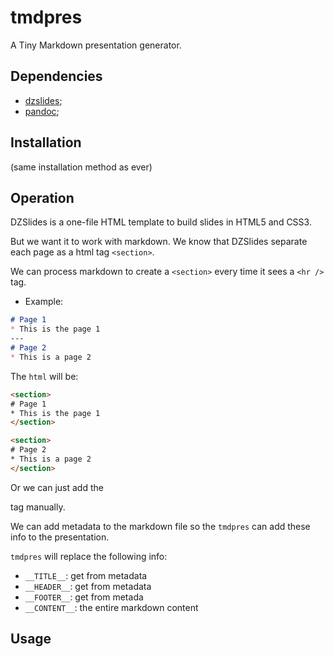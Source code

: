 # tmdpres

A Tiny Markdown presentation generator.

## Dependencies

* [dzslides](https://github.com/paulrouget/dzslides);
* [pandoc](https://pandoc.org/);

## Installation

(same installation method as ever)

## Operation

DZSlides is a one-file HTML template to build slides in HTML5 and CSS3.

But we want it to work with markdown. We know that DZSlides separate each page as a html tag `<section>`.

We can process markdown to create a `<section>` every time it sees a `<hr />` tag.

* Example:

```markdown
# Page 1
* This is the page 1
---
# Page 2
* This is a page 2
```

The `html` will be:

```html
<section>
# Page 1
* This is the page 1
</section>

<section>
# Page 2
* This is a page 2
</section>
```

Or we can just add the <section> tag manually.

We can add metadata to the markdown file so the `tmdpres` can add these info to the presentation.

`tmdpres` will replace the following info:

* `__TITLE__`: get from metadata
* `__HEADER__`: get from metadata
* `__FOOTER__`: get from metada
* `__CONTENT__`: the entire markdown content

## Usage
